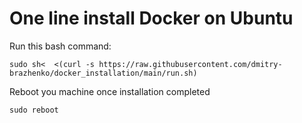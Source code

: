 # One line install Docker on Ubuntu

Run this bash command:
```
sudo sh<  <(curl -s https://raw.githubusercontent.com/dmitry-brazhenko/docker_installation/main/run.sh)
```

Reboot you machine once installation completed
```
sudo reboot
```
